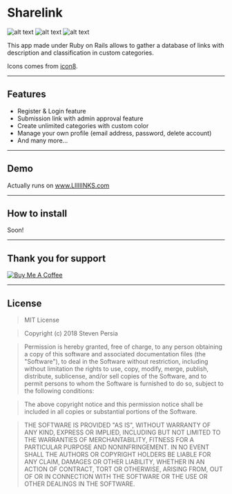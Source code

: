 # Sharelink
![alt text](https://forthebadge.com/images/badges/made-with-ruby.svg "Made with Ruby")
![alt text](https://forthebadge.com/images/badges/certified-elijah-wood.svg "Certified by Elija Wood")
![alt text](https://forthebadge.com/images/badges/built-with-love.svg "Built with <3")

This app made under Ruby on Rails allows to gather a database of links with description and classification in custom categories.

Icons comes from [icon8](https://icons8.com/).

---

## Features
- Register & Login feature
- Submission link with admin approval feature
- Create unlimited categories with custom color
- Manage your own profile (email address, password, delete account)
- And many more...

---

## Demo
Actually runs on www.LIIIIINKS.com

---

## How to install
Soon!

---

## Thank you for support
<a href="https://www.buymeacoffee.com/stevenpersia" target="_blank"><img src="https://www.buymeacoffee.com/assets/img/custom_images/orange_img.png" alt="Buy Me A Coffee" style="height: auto !important;width: auto !important;" ></a>

---

## License

> MIT License

> Copyright (c) 2018 Steven Persia

> Permission is hereby granted, free of charge, to any person obtaining a copy
> of this software and associated documentation files (the "Software"), to deal
> in the Software without restriction, including without limitation the rights
> to use, copy, modify, merge, publish, distribute, sublicense, and/or sell
> copies of the Software, and to permit persons to whom the Software is
> furnished to do so, subject to the following conditions:

> The above copyright notice and this permission notice shall be included in all
> copies or substantial portions of the Software.

> THE SOFTWARE IS PROVIDED "AS IS", WITHOUT WARRANTY OF ANY KIND, EXPRESS OR
> IMPLIED, INCLUDING BUT NOT LIMITED TO THE WARRANTIES OF MERCHANTABILITY,
> FITNESS FOR A PARTICULAR PURPOSE AND NONINFRINGEMENT. IN NO EVENT SHALL THE
> AUTHORS OR COPYRIGHT HOLDERS BE LIABLE FOR ANY CLAIM, DAMAGES OR OTHER
> LIABILITY, WHETHER IN AN ACTION OF CONTRACT, TORT OR OTHERWISE, ARISING FROM,
> OUT OF OR IN CONNECTION WITH THE SOFTWARE OR THE USE OR OTHER DEALINGS IN THE
> SOFTWARE.
